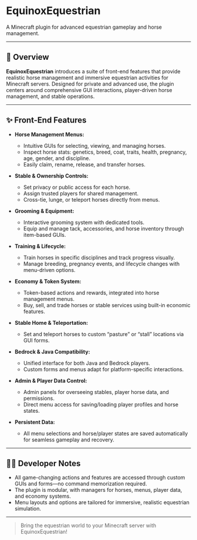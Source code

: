 # EquinoxEquestrian

A Minecraft plugin for advanced equestrian gameplay and horse management.

---

## 🐴 Overview

**EquinoxEquestrian** introduces a suite of front-end features that provide realistic horse management and immersive equestrian activities for Minecraft servers. Designed for private and advanced use, the plugin centers around comprehensive GUI interactions, player-driven horse management, and stable operations.

---

## ✨ Front-End Features

- **Horse Management Menus:**  
  - Intuitive GUIs for selecting, viewing, and managing horses.
  - Inspect horse stats: genetics, breed, coat, traits, health, pregnancy, age, gender, and discipline.
  - Easily claim, rename, release, and transfer horses.

- **Stable & Ownership Controls:**  
  - Set privacy or public access for each horse.
  - Assign trusted players for shared management.
  - Cross-tie, lunge, or teleport horses directly from menus.

- **Grooming & Equipment:**  
  - Interactive grooming system with dedicated tools.
  - Equip and manage tack, accessories, and horse inventory through item-based GUIs.

- **Training & Lifecycle:**  
  - Train horses in specific disciplines and track progress visually.
  - Manage breeding, pregnancy events, and lifecycle changes with menu-driven options.

- **Economy & Token System:**  
  - Token-based actions and rewards, integrated into horse management menus.
  - Buy, sell, and trade horses or stable services using built-in economic features.

- **Stable Home & Teleportation:**  
  - Set and teleport horses to custom “pasture” or “stall” locations via GUI forms.

- **Bedrock & Java Compatibility:**  
  - Unified interface for both Java and Bedrock players.
  - Custom forms and menus adapt for platform-specific interactions.

- **Admin & Player Data Control:**  
  - Admin panels for overseeing stables, player horse data, and permissions.
  - Direct menu access for saving/loading player profiles and horse states.

- **Persistent Data:**  
  - All menu selections and horse/player states are saved automatically for seamless gameplay and recovery.

---

## 👩‍💻 Developer Notes

- All game-changing actions and features are accessed through custom GUIs and forms—no command memorization required.
- The plugin is modular, with managers for horses, menus, player data, and economy systems.
- Menu layouts and options are tailored for immersive, realistic equestrian simulation.

---

> Bring the equestrian world to your Minecraft server with EquinoxEquestrian!
